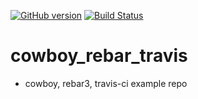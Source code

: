 [![GitHub version](https://badge.fury.io/gh/surinkim%2Fcowboy_rebar_travis.svg)](https://badge.fury.io/gh/surinkim%2Fcowboy_rebar_travis)
[![Build Status](https://travis-ci.org/surinkim/cowboy_rebar_travis.svg?branch=master)](https://travis-ci.org/surinkim/cowboy_rebar_travis)

# cowboy_rebar_travis
- cowboy, rebar3, travis-ci example repo
